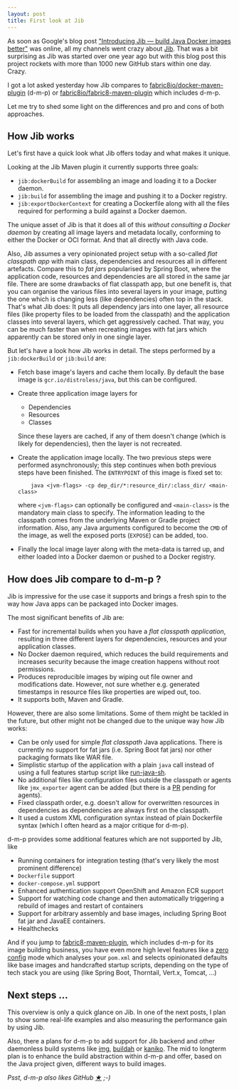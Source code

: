 ```yaml
---
layout: post
title: First look at Jib
---
```


As soon as Google's blog post ["Introducing Jib — build Java Docker images better"](https://cloudplatform.googleblog.com/2018/07/introducing-jib-build-java-docker-images-better.html) was online, all my channels went crazy about [Jib][jib].
That was a bit surprising as Jib was started over one year ago but with this blog post this project rockets with more than 1000 new GitHub stars within one day. Crazy.

I got a lot asked yesterday how Jib compares to [fabric8io/docker-maven-plugin][dmp] (d-m-p) or [fabric8io/fabric8-maven-plugin][fmp] which includes d-m-p.

Let me try to shed some light on the differences and pro and cons of both approaches.
<!-- more -->

## How Jib works

Let's first have a quick look what Jib offers today and what makes it unique.

Looking at the Jib Maven plugin it currently supports three goals:

* `jib:dockerBuild` for assembling an image and loading it to a Docker daemon.
* `jib:build` for assembling the image and pushing it to a Docker registry.
* `jib:exportDockerContext` for creating a Dockerfile along with all the files required for performing a build against a Docker daemon.

The unique asset of Jib is that it does all of this _without consulting a Docker daemon_ by creating all image layers and metadata locally, conforming to either the Docker or OCI format.
And that all directly with Java code.

Also, Jib assumes a very opinionated project setup with a so-called _flat classpath app_ with main class, dependencies and resources all in different artefacts.
Compare this to _fat jars_ popularised by Spring Boot, where the application code, resources and dependencies are all stored in the same jar file.
There are some drawbacks of flat classpath app, but one benefit is, that you can organise the various files into several layers in your image, putting the one which is changing less (like dependencies) often top in the stack.
That's what Jib does: It puts all dependency jars into one layer, all resource files (like property files to be loaded from the classpath) and the application classes into several layers, which get aggressively cached.
That way, you can be much faster than when recreating images with fat jars which apparently can be stored only in one single layer.

But let's have a look how Jib works in detail. The steps performed by a `jib:dockerBuild` or `jib:build` are:

* Fetch base image's layers and cache them locally. By default the base image is `gcr.io/distroless/java`, but this can be configured.
* Create three application image layers for

  - Dependencies
  - Resources
  - Classes

  Since these layers are cached, if any of them doesn't change (which is likely for dependencies), then the layer is not recreated.
* Create the application image locally. The two previous steps were performed asynchronously; this step continues when both previous steps have been finished. The `ENTRYPOINT` of this image is fixed set to:

          java <jvm-flags> -cp dep_dir/*:resource_dir/:class_dir/ <main-class>

  where `<jvm-flags>` can optionally be configured and `<main-class>` is the mandatory main class to specify. The information leading to the classpath comes from the underlying Maven or Gradle project information. Also, any Java arguments configured to become the `CMD` of the image, as well the exposed ports (`EXPOSE`) can be added, too.
* Finally the local image layer along with the meta-data is tarred up, and either loaded into a Docker daemon or pushed to a Docker registry.

## How does Jib compare to d-m-p ?

Jib is impressive for the use case it supports and brings a fresh spin to the way how Java apps can be packaged into Docker images.

The most significant benefits of Jib are:

* Fast for incremental builds when you have a _flat classpath application_, resulting in three different layers for dependencies, resources and your application classes.
* No Docker daemon required, which reduces the build requirements and increases security because the image creation happens without root permissions.
* Produces reproducible images by wiping out file owner and modifications date. However, not sure whether e.g. generated timestamps in resource files like properties are wiped out, too.
* It supports both, Maven and Gradle.

However, there are also some limitations. Some of them might be tackled in the future, but other might not be changed due to the unique way how Jib works:

* Can be only used for simple _flat classpath_ Java applications. There is currently no support for fat jars (i.e. Spring Boot fat jars) nor other packaging formats like WAR file.
* Simplistic startup of the application with a plain `java` call instead of using a full features startup script like [run-java-sh][run-java-sh].
* No additional files like configuration files outside the classpath or agents like `jmx_exporter` agent can be added (but there is a [PR][agent-pr] pending for agents).
* Fixed classpath order, e.g. doesn't allow for overwritten resources in dependencies as dependencies are always first on the classpath.
* It used a custom XML configuration syntax instead of plain Dockerfile syntax (which I often heard as a major critique for d-m-p).

d-m-p provides some additional features which are not supported by Jib, like

* Running containers for integration testing (that's very likely the most prominent difference)
* `Dockerfile` support
* `docker-compose.yml` support
* Enhanced authentication support OpenShift and Amazon ECR support
* Support for watching code change and then automatically triggering a rebuild of images and restart of containers
* Support for arbitrary assembly and base images, including Spring Boot fat jar and JavaEE containers.
* Healthchecks

And if you jump to [fabric8-maven-plugin][fmp], which includes d-m-p for its image building business, you have even more high level features like a [zero config][zero-config] mode which analyses your `pom.xml` and selects opinionated defaults like base images and handcrafted startup scripts, depending on the type of tech stack you are using (like Spring Boot, Thorntail, Vert.x, Tomcat, ...)

## Next steps ...

This overview is only a quick glance on Jib. In one of the next posts, I plan to show some real-life examples and also measuring the performance gain by using Jib.

Also, there a plans for d-m-p to add support for Jib backend and other daemonless build systems like [img][img], [buildah][buildah] or [kaniko][kaniko].
The mid to longterm plan is to enhance the build abstraction within d-m-p and offer, based on the Java project given, different ways to build images.

_Psst, d-m-p also likes GitHub [★](https://github.com/fabric8io/docker-maven-plugin/stargazers) ;-)_


[jib]: https://github.com/GoogleContainerTools/jib
[run-java-sh]: https://github.com/fabric8io-images/run-java-sh
[agent-pr]: https://github.com/GoogleContainerTools/jib/pull/455
[img]: https://github.com/genuinetools/img
[buildah]: https://github.com/projectatomic/buildah
[kaniko]: https://github.com/GoogleContainerTools/kaniko
[kubecon-building-docker-images]: https://www.youtube.com/watch?v=qhykcC94ukg
[dmp]: https://github.com/fabric8io/docker-maven-plugin
[fmp]: https://github.com/fabric8io/fabric8-maven-plugin
[zero-config]: https://maven.fabric8.io/#zero-config
